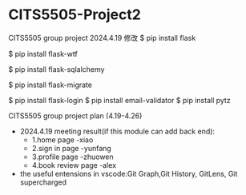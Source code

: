 # CITS5505-Project2

CITS5505 group project 
2024.4.19
修改
$ pip install flask

$ pip install flask-wtf

$ pip install flask-sqlalchemy

 $ pip install flask-migrate
 
$ pip install flask-login
 $ pip install email-validator
 $ pip install pytz

CITS5505 group project plan (4.19-4.26)
- 2024.4.19 meeting result(if this module can add back end):
  - 1.home page -xiao
  - 2.sign in page -yunfang
  - 3.profile page -zhuowen
  - 4.book review page -alex
- the useful entensions in vscode:Git Graph,Git History, GitLens, Git supercharged
